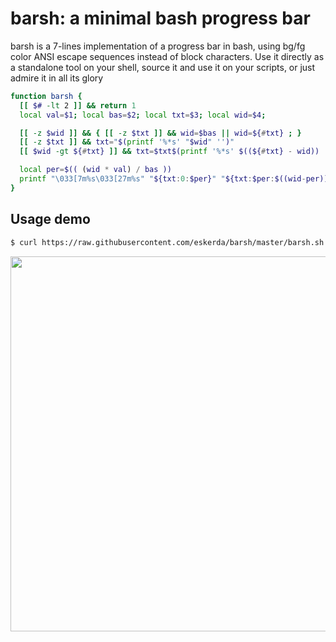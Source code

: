 # barsh: a minimal bash progress bar

barsh is a 7-lines implementation of a progress bar in bash, using bg/fg color
ANSI escape sequences instead of block characters. Use it directly as a
standalone tool on your shell, source it and use it on your scripts, or just
admire it in all its glory

```bash
function barsh {
  [[ $# -lt 2 ]] && return 1
  local val=$1; local bas=$2; local txt=$3; local wid=$4;

  [[ -z $wid ]] && { [[ -z $txt ]] && wid=$bas || wid=${#txt} ; }
  [[ -z $txt ]] && txt="$(printf '%*s' "$wid" '')"
  [[ $wid -gt ${#txt} ]] && txt=$txt$(printf '%*s' $((${#txt} - wid)) '')

  local per=$(( (wid * val) / bas ))
  printf "\033[7m%s\033[27m%s" "${txt:0:$per}" "${txt:$per:$((wid-per))}"
}
```

## Usage demo

```bash
$ curl https://raw.githubusercontent.com/eskerda/barsh/master/barsh.sh | bash
```

<img src="https://eskerda.com/wp-content/uploads/2021/05/barsh-term.gif" width="600px">
